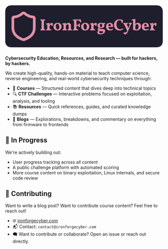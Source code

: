 # ![Header](./full.png)

**Cybersecurity Education, Resources, and Research — built for hackers, by hackers.**

We create high-quality, hands-on material to teach computer science, reverse engineering, and real-world cybersecurity techniques through:

- 🧠 **Courses** — Structured content that dives deep into technical topics
- 🔍 **CTF Challenges** — Interactive problems focused on exploitation, analysis, and tooling
- 📚 **Resources** — Quick references, guides, and curated knowledge dumps
- 📝 **Blogs** — Explorations, breakdowns, and commentary on everything from firmware to frontends

## 🚧 In Progress

We're actively building out:

- User progress tracking across all content
- A public challenge platform with automated scoring
- More course content on binary exploitation, Linux internals, and secure code review

## 🤝 Contributing

Want to write a blog post? Want to contribute course content? Feel free to reach out!

- 🌐 [ironforgecyber.com](https://ironforgecyber.com)
- 📬 Contact: `contact@ironforgecyber.com`
- 🗨️ Want to contribute or collaborate? Open an issue or reach out directly.
